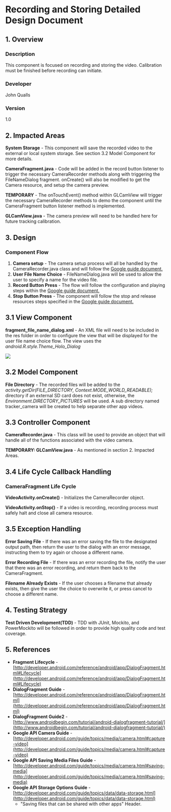 # Recording and Storing Detailed Design Document

## 1. Overview

### Description
This component is focused on recording and storing the video. Calibration must be finished before recording can initiate.

### Developer
John Qualls

### Version 
1.0
 
## 2. Impacted Areas
**System Storage** - This component will save the recorded video to the external or local system storage. See section 3.2 Model Component for more details.

**CameraFragment.java** - Code will be added in the record button listener to trigger the necessary CameraRecorder methods along with triggering the FileNameDialog fragment. onCreate() will also be modified to get the Camera resource, and setup the camera preview.

**TEMPORARY** - The onTouchEvent() method within GLCamView will trigger the necessary CameraRecorder methods to demo the component until the CameraFragment button listener method is implemented.

**GLCamView.java** - The camera preview will need to be handled here for future tracking calibration.

## 3. Design

### Component Flow
1. **Camera setup** - The camera setup process will all be handled by the CameraRecorder.java class and will follow the [Google guide document.](http://developer.android.com/guide/topics/media/camera.html#capture-video)
2. **User File Name Choice** - FileNameDialog.java will be used to allow the user to specify a name for the video file. 
3. **Record Button Press** - The flow will follow the configuration and playing steps within the [Google guide document.](http://developer.android.com/guide/topics/media/camera.html#capture-video)
4. **Stop Button Press** - The component will follow the stop and release resources steps specified in the [Google guide document.](http://developer.android.com/guide/topics/media/camera.html#capture-video) 

## 3.1 View Component
**fragment_file_name_dialog.xml** - An XML file will need to be included in the res folder in order to configure the view that will be displayed for the user file name choice flow. The view uses the *android.R.style.Theme_Holo_Dialog*

![](https://media.taiga.io/attachments/5/2/d/7/03121b952246afef543262545d1494c2f656beb8e6ebc85dd5d428cf404c/recording_storing_dialog.png) 

## 3.2 Model Component
**File Directory** - The recorded files will be added to the *activity.getDir(FILE_DIRECTORY, Context.MODE_WORLD_READABLE);* directory if an external SD card does not exist, otherwise, the *Environment.DIRECTORY_PICTURES* will be used. A sub directory named tracker_camera will be created to help separate other app videos.

## 3.3 Controller Component
**CameraRecorder.java** - This class will be used to provide an object that will handle all of the functions associated with the video camera.

**TEMPORARY: GLCamView.java** - As mentioned in section 2. Impacted Areas.

## 3.4 Life Cycle Callback Handling
### CameraFragment Life Cycle
**VideoActivity.onCreate()** - Initializes the CameraRecorder object.

**VideoActivity.onStop()** - If a video is recording, recording process must safely halt and close all camera resource.

## 3.5 Exception Handling
**Error Saving File** - If there was an error saving the file to the designated output path, then return the user to the dialog with an error message, instructing them to try again or choose a different name.

**Error Recording File** - If there was an error recording the file, notify the user that there was an error recording, and return them back to the CameraFragment.

**Filename Already Exists** - If the user chooses a filename that already exists, then give the user the choice to overwrite it, or press cancel to choose a different name.

## 4. Testing Strategy
**Test Driven Development(TDD)** - TDD with JUnit, Mockito, and PowerMockito will be followed in order to provide high quality code and test coverage.

## 5. References
* **Fragment Lifecycle** - [http://developer.android.com/reference/android/app/DialogFragment.html#Lifecycle](http://developer.android.com/reference/android/app/DialogFragment.html#Lifecycle)
* **DialogFragment Guide** - [http://developer.android.com/reference/android/app/DialogFragment.html](http://developer.android.com/reference/android/app/DialogFragment.html)
* **DialogFragment Guide2** - [http://www.androidbegin.com/tutorial/android-dialogfragment-tutorial/](http://www.androidbegin.com/tutorial/android-dialogfragment-tutorial/)
* **Google API Camera Guide** - [http://developer.android.com/guide/topics/media/camera.html#capture-video](http://developer.android.com/guide/topics/media/camera.html#capture-video)
* **Google API Saving Media Files Guide** - [http://developer.android.com/guide/topics/media/camera.html#saving-media](http://developer.android.com/guide/topics/media/camera.html#saving-media)
* **Google API Storage Options Guide** - [http://developer.android.com/guide/topics/data/data-storage.html](http://developer.android.com/guide/topics/data/data-storage.html)
    * "Saving files that can be shared with other apps" Header.